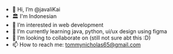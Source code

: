 - 👋 Hi, I’m @javaliKai
- 🏛 I'm Indonesian
- 👀 I’m interested in web development
- 🌱 I’m currently learning java, python, ui/ux design using figma
- 💞️ I’m looking to collaborate on (still not sure abt this :D)
- 📫 How to reach me: tommynicholas65@gmail.com
